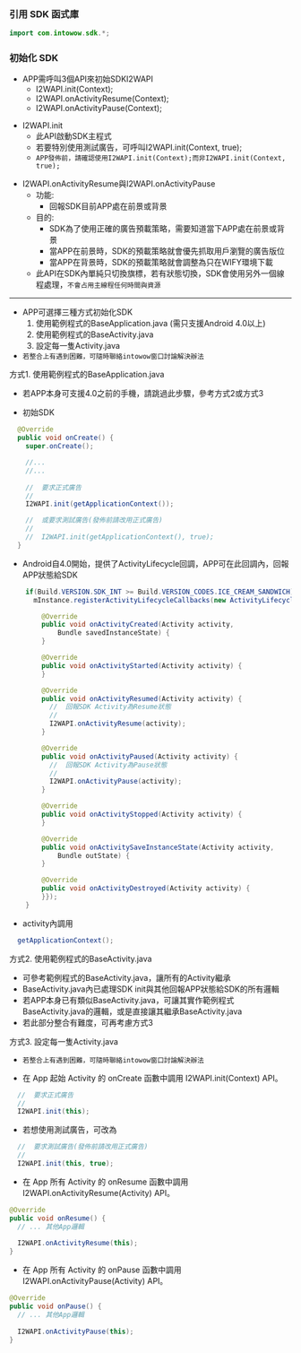 ### 引用 SDK  函式庫
``` java
import com.intowow.sdk.*;
```

### 初始化 SDK

- APP需呼叫3個API來初始SDKI2WAPI
    - I2WAPI.init(Context);
    - I2WAPI.onActivityResume(Context);
    - I2WAPI.onActivityPause(Context);

<p/>

- I2WAPI.init
    - 此API啟動SDK主程式
    - 若要特別使用測試廣告，可呼叫I2WAPI.init(Context, true);
    - `APP發佈前，請確認使用I2WAPI.init(Context);而非I2WAPI.init(Context, true);`

<p/>

- I2WAPI.onActivityResume與I2WAPI.onActivityPause
    - 功能:
        - 回報SDK目前APP處在前景或背景
    - 目的:
        - SDK為了使用正確的廣告預載策略，需要知道當下APP處在前景或背景
        - 當APP在前景時，SDK的預載策略就會優先抓取用戶瀏覽的廣告版位
        - 當APP在背景時，SDK的預載策略就會調整為只在WIFY環境下載
    - 此API在SDK內單純只切換旗標，若有狀態切換，SDK會使用另外一個線程處理，`不會占用主線程任何時間與資源`

---------------------------------------

- APP可選擇三種方式初始化SDK
    1. 使用範例程式的BaseApplication.java (需只支援Android 4.0以上)
    2. 使用範例程式的BaseActivity.java
    3. 設定每一隻Activity.java
- `若整合上有遇到困難，可隨時聯絡intowow窗口討論解決辦法`

方式1. 使用範例程式的BaseApplication.java

- 若APP本身可支援4.0之前的手機，請跳過此步驟，參考方式2或方式3

- 初始SDK
``` java
  @Override
  public void onCreate() {
    super.onCreate();

    //...
    //...
    
    //  要求正式廣告
    //
    I2WAPI.init(getApplicationContext());

    //  或要求測試廣告(發佈前請改用正式廣告)
    //
    //  I2WAPI.init(getApplicationContext(), true);
  }
```
- Android自4.0開始，提供了ActivityLifecycle回調，APP可在此回調內，回報APP狀態給SDK
``` java
    if(Build.VERSION.SDK_INT >= Build.VERSION_CODES.ICE_CREAM_SANDWICH) {
      mInstance.registerActivityLifecycleCallbacks(new ActivityLifecycleCallbacks() {

        @Override
        public void onActivityCreated(Activity activity,
            Bundle savedInstanceState) {
        }

        @Override
        public void onActivityStarted(Activity activity) {
        }

        @Override
        public void onActivityResumed(Activity activity) {
          //  回報SDK Activity為Resume狀態
          //
          I2WAPI.onActivityResume(activity);
        }

        @Override
        public void onActivityPaused(Activity activity) {
          //  回報SDK Activity為Pause狀態
          //
          I2WAPI.onActivityPause(activity);
        }

        @Override
        public void onActivityStopped(Activity activity) {
        }

        @Override
        public void onActivitySaveInstanceState(Activity activity,
            Bundle outState) {
        }

        @Override
        public void onActivityDestroyed(Activity activity) {
        }});
    }
```

- activity內調用
```java
  getApplicationContext();
```

<p/>

方式2. 使用範例程式的BaseActivity.java

- 可參考範例程式的BaseActivity.java，讓所有的Activity繼承
- BaseActivity.java內已處理SDK init與其他回報APP狀態給SDK的所有邏輯
- 若APP本身已有類似BaseActivity.java，可讓其實作範例程式BaseActivity.java的邏輯，或是直接讓其繼承BaseActivity.java
- 若此部分整合有難度，可再考慮方式3


方式3. 設定每一隻Activity.java

- `若整合上有遇到困難，可隨時聯絡intowow窗口討論解決辦法`

- 在 App 起始 Activity 的 onCreate 函數中調用 I2WAPI.init(Context) API。
``` java
  //  要求正式廣告
  //
  I2WAPI.init(this);
```

- 若想使用測試廣告，可改為
``` java
  //  要求測試廣告(發佈前請改用正式廣告)
  //
  I2WAPI.init(this, true);
```
- 在 App 所有 Activity 的 onResume 函數中調用 I2WAPI.onActivityResume(Activity) API。
``` java
@Override
public void onResume() {
  // ... 其他App邏輯
  
  I2WAPI.onActivityResume(this);
}
```

- 在 App 所有 Activity 的 onPause 函數中調用 I2WAPI.onActivityPause(Activity) API。
``` java
@Override
public void onPause() {
  // ... 其他App邏輯
  
  I2WAPI.onActivityPause(this);
}
```
